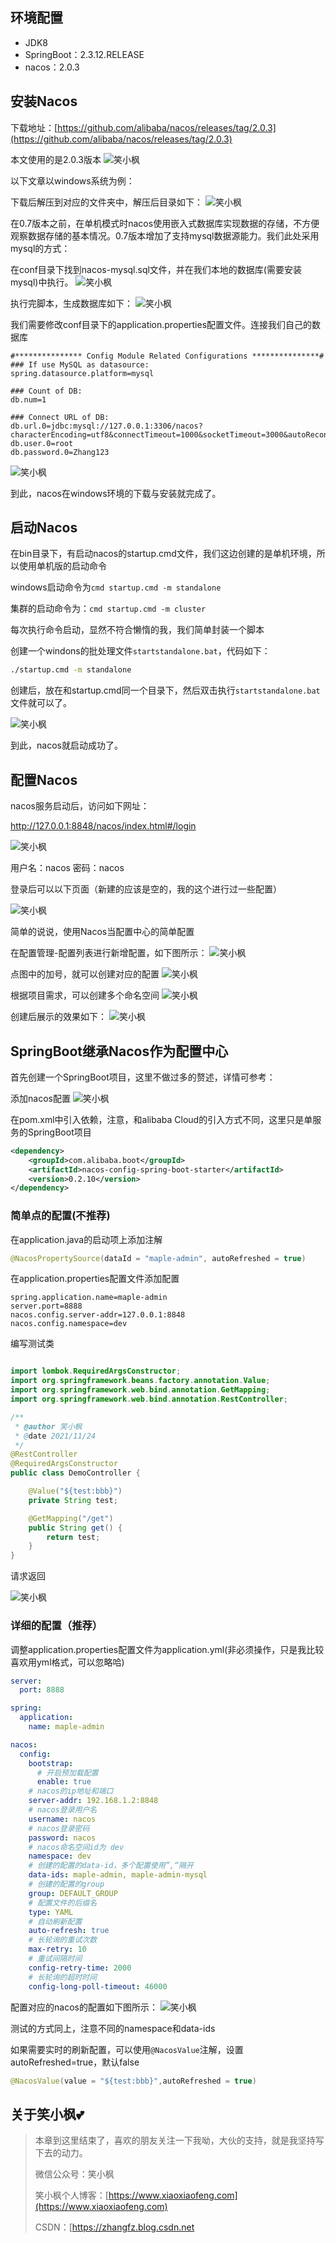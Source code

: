 ## 环境配置

* JDK8
* SpringBoot：2.3.12.RELEASE
* nacos：2.0.3

## 安装Nacos

下载地址：[https://github.com/alibaba/nacos/releases/tag/2.0.3](https://github.com/alibaba/nacos/releases/tag/2.0.3)

本文使用的是2.0.3版本
![笑小枫](https://image.xiaoxiaofeng.site/article/img/2022/08/22/xxf-20220822141159.png)

以下文章以windows系统为例：

下载后解压到对应的文件夹中，解压后目录如下：
![笑小枫](https://image.xiaoxiaofeng.site/article/img/2022/08/22/xxf-20220822141140.png)

在0.7版本之前，在单机模式时nacos使用嵌入式数据库实现数据的存储，不方便观察数据存储的基本情况。0.7版本增加了支持mysql数据源能力。我们此处采用mysql的方式：

在conf目录下找到nacos-mysql.sql文件，并在我们本地的数据库(需要安装mysql)中执行。
![笑小枫](https://image.xiaoxiaofeng.site/article/img/2022/08/22/xxf-20220822141138.png)

执行完脚本，生成数据库如下：
![笑小枫](https://image.xiaoxiaofeng.site/article/img/2022/08/22/xxf-20220822141139.png)

我们需要修改conf目录下的application.properties配置文件。连接我们自己的数据库

~~~properties
#*************** Config Module Related Configurations ***************#
### If use MySQL as datasource:
spring.datasource.platform=mysql

### Count of DB:
db.num=1

### Connect URL of DB:
db.url.0=jdbc:mysql://127.0.0.1:3306/nacos?characterEncoding=utf8&connectTimeout=1000&socketTimeout=3000&autoReconnect=true&useUnicode=true&useSSL=false&serverTimezone=UTC
db.user.0=root
db.password.0=Zhang123
~~~

![笑小枫](https://image.xiaoxiaofeng.site/article/img/2022/08/22/xxf-20220822141229.png)

到此，nacos在windows环境的下载与安装就完成了。

## 启动Nacos

在bin目录下，有启动nacos的startup.cmd文件，我们这边创建的是单机环境，所以使用单机版的启动命令

windows启动命令为`cmd startup.cmd -m standalone`

集群的启动命令为：`cmd startup.cmd -m cluster`

每次执行命令启动，显然不符合懒惰的我，我们简单封装一个脚本

创建一个windons的批处理文件`startstandalone.bat`，代码如下：

~~~bat
./startup.cmd -m standalone
~~~

创建后，放在和startup.cmd同一个目录下，然后双击执行`startstandalone.bat`文件就可以了。

![笑小枫](https://image.xiaoxiaofeng.site/article/img/2022/08/22/xxf-20220822141117.png)

到此，nacos就启动成功了。

## 配置Nacos

nacos服务启动后，访问如下网址：

http://127.0.0.1:8848/nacos/index.html#/login

![笑小枫](https://image.xiaoxiaofeng.site/article/img/2022/08/22/xxf-20220822141116.png)

用户名：nacos 密码：nacos

登录后可以以下页面（新建的应该是空的，我的这个进行过一些配置）

![笑小枫](https://image.xiaoxiaofeng.site/article/img/2022/08/22/xxf-20220822141107.png)

简单的说说，使用Nacos当配置中心的简单配置

在配置管理-配置列表进行新增配置，如下图所示：
![笑小枫](https://image.xiaoxiaofeng.site/article/img/2022/08/22/xxf-20220822141033.png)

点图中的加号，就可以创建对应的配置
![笑小枫](https://image.xiaoxiaofeng.site/article/img/2022/08/22/xxf-20220822141017.png)

根据项目需求，可以创建多个命名空间
![笑小枫](https://image.xiaoxiaofeng.site/article/img/2022/08/22/xxf-20220822141015.png)

创建后展示的效果如下：
![笑小枫](https://image.xiaoxiaofeng.site/article/img/2022/08/22/xxf-20220822141002.png)

## SpringBoot继承Nacos作为配置中心

首先创建一个SpringBoot项目，这里不做过多的赘述，详情可参考：

添加nacos配置
![笑小枫](https://image.xiaoxiaofeng.site/article/img/2022/08/22/xxf-20220822140959.png)

在pom.xml中引入依赖，注意，和alibaba Cloud的引入方式不同，这里只是单服务的SpringBoot项目

~~~xml
<dependency>
    <groupId>com.alibaba.boot</groupId>
    <artifactId>nacos-config-spring-boot-starter</artifactId>
    <version>0.2.10</version>
</dependency>
~~~

### 简单点的配置(不推荐)

在application.java的启动项上添加注解

~~~java
@NacosPropertySource(dataId = "maple-admin", autoRefreshed = true)
~~~

在application.properties配置文件添加配置

~~~properties
spring.application.name=maple-admin
server.port=8888
nacos.config.server-addr=127.0.0.1:8848
nacos.config.namespace=dev
~~~

编写测试类

~~~java

import lombok.RequiredArgsConstructor;
import org.springframework.beans.factory.annotation.Value;
import org.springframework.web.bind.annotation.GetMapping;
import org.springframework.web.bind.annotation.RestController;

/**
 * @author 笑小枫
 * @date 2021/11/24
 */
@RestController
@RequiredArgsConstructor
public class DemoController {

    @Value("${test:bbb}")
    private String test;

    @GetMapping("/get")
    public String get() {
        return test;
    }
}
~~~

请求返回

![笑小枫](https://image.xiaoxiaofeng.site/article/img/2022/08/22/xxf-20220822140937.png)

### 详细的配置（推荐）

调整application.properties配置文件为application.yml(非必须操作，只是我比较喜欢用yml格式，可以忽略哈)

~~~yml
server:
  port: 8888

spring:
  application:
    name: maple-admin

nacos:
  config:
    bootstrap:
      # 开启预加载配置
      enable: true
    # nacos的ip地址和端口
    server-addr: 192.168.1.2:8848
    # nacos登录用户名
    username: nacos
    # nacos登录密码
    password: nacos
    # nacos命名空间id为 dev
    namespace: dev
    # 创建的配置的data-id，多个配置使用”,“隔开
    data-ids: maple-admin, maple-admin-mysql
    # 创建的配置的group
    group: DEFAULT_GROUP
    # 配置文件的后缀名
    type: YAML
    # 自动刷新配置
    auto-refresh: true
    # 长轮询的重试次数
    max-retry: 10
    # 重试间隔时间
    config-retry-time: 2000
    # 长轮询的超时时间
    config-long-poll-timeout: 46000
~~~

配置对应的nacos的配置如下图所示：
![笑小枫](https://image.xiaoxiaofeng.site/article/img/2022/08/22/xxf-20220822140947.png)

测试的方式同上，注意不同的namespace和data-ids

如果需要实时的刷新配置，可以使用`@NacosValue`注解，设置autoRefreshed=true，默认false

~~~java
@NacosValue(value = "${test:bbb}",autoRefreshed = true)
~~~

## 关于笑小枫💕

> 本章到这里结束了，喜欢的朋友关注一下我呦，大伙的支持，就是我坚持写下去的动力。
>
> 微信公众号：笑小枫
>
> 笑小枫个人博客：[https://www.xiaoxiaofeng.com](https://www.xiaoxiaofeng.com)
>
> CSDN：[https://zhangfz.blog.csdn.net
>

